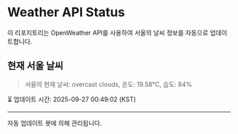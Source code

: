
# Weather API Status

이 리포지토리는 OpenWeather API를 사용하여 서울의 날씨 정보를 자동으로 업데이트합니다.

## 현재 서울 날씨
> 서울의 현재 날씨: overcast clouds, 온도: 19.58°C, 습도: 84%

⏳ 업데이트 시간: 2025-09-27 00:49:02 (KST)

---
자동 업데이트 봇에 의해 관리됩니다.
